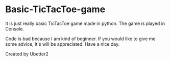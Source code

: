 # Basic-TicTacToe-game
It is just really basic TicTacToe game made in python. The game is played in Console.

Code is bad because I am kind of beginner. If you would like to give me some advice, It's will be appreciated.
Have a nice day.

Created by Ubetter2
